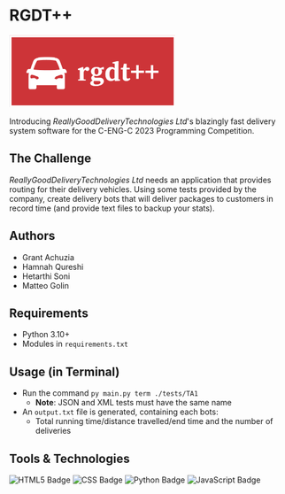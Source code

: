 # RGDT++

<img src="web\logo.png" alt="drawing" style="width:300px;"/>

Introducing *ReallyGoodDeliveryTechnologies Ltd*'s blazingly fast delivery system software for the C-ENG-C 2023 Programming Competition.

## The Challenge

*ReallyGoodDeliveryTechnologies Ltd* needs an application that provides routing for their delivery vehicles. Using some tests provided by the company, create delivery bots that will deliver packages to customers in record time (and provide text files to backup your stats).

## Authors

- Grant Achuzia
- Hamnah Qureshi
- Hetarthi Soni
- Matteo Golin

## Requirements

- Python 3.10+
- Modules in `requirements.txt`

## Usage (in Terminal)

- Run the command `py main.py term ./tests/TA1`
  - **Note**: JSON and XML tests must have the same name
- An `output.txt` file is generated, containing each bots:
  - Total running time/distance travelled/end time and the number of deliveries

## Tools & Technologies

![HTML5 Badge](https://img.shields.io/badge/HTML5-E34F26?style=for-the-badge&logo=html5&logoColor=white)
![CSS Badge](https://img.shields.io/badge/CSS3-1572B6?style=for-the-badge&logo=css3&logoColor=white)
![Python Badge](https://img.shields.io/badge/Python-FFD43B?style=for-the-badge&logo=python&logoColor=blue)
![JavaScript Badge](https://img.shields.io/badge/JavaScript-323330?style=for-the-badge&logo=javascript&logoColor=F7DF1E)
